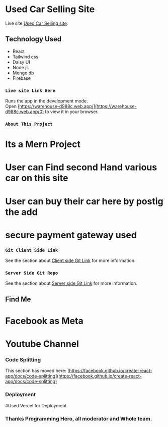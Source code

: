 # Used Car Selling Site

Live site [Used Car Selling site](https://warehouse-d988c.web.app/).

## Technology Used
* React
* Tailwind css
* Daisy UI
* Node js
* Mongo db
* Firebase





### `Live site Link Here `

Runs the app in the development mode.\
Open [https://warehouse-d988c.web.app/](https://warehouse-d988c.web.app/0) to view it in your browser.



### `About This Project`
# Its a Mern Project
# User can Find second Hand various car on this site
# User can buy their car here by postig the add
# secure payment gateway used



### `Git Client Side Link`

See the section about [Client side Git Link](https://github.com/programming-hero-web-course-4/b612-used-products-resale-clients-side-MerchantKhalid) for more information.

### `Server Side Git Repo`

See the section about [Server side Git Link]( https://github.com/programming-hero-web-course-4/b612-used-products-resale-server-side-MerchantKhalid) for more information.




## Find Me
# Facebook as Meta
# Youtube Channel  



### Code Splitting

This section has moved here: [https://facebook.github.io/create-react-app/docs/code-splitting](https://facebook.github.io/create-react-app/docs/code-splitting)

### Deployment

#Used Vercel for Deployment

### Thanks Programming Hero, all moderator and Whole team.
